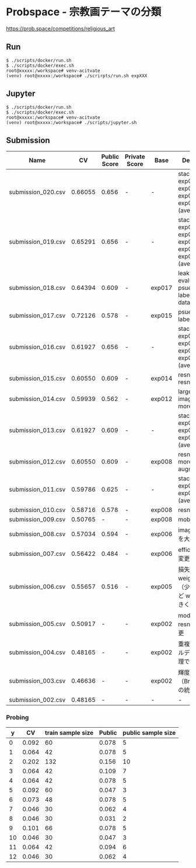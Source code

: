 # Probspace - 宗教画テーマの分類

https://prob.space/competitions/religious_art

## Run

```
$ ./scripts/docker/run.sh
$ ./scripts/docker/exec.sh
root@xxxxx:/workspace# venv-acitvate
(venv) root@xxxxx:/workspace# ./scrirpts/run.sh expXXX
```

## Jupyter

```
$ ./scripts/docker/run.sh
$ ./scripts/docker/exec.sh
root@xxxxx:/workspace# venv-acitvate
(venv) root@xxxxx:/workspace# ./scripts/jupyter.sh
```

## Submission

Name | CV | Public Score | Private Score | Base | Description
-- | -- | -- | -- | -- | --
submission_020.csv | 0.66055 | 0.656 | - | - | stacking: exp010, exp012, exp015, exp018 (average)
submission_019.csv | 0.65291 | 0.656 | - | - | stacking: exp008, exp010, exp012, exp015, exp018 (average)
submission_018.csv | 0.64394 | 0.609 | - | exp017 | leak fix (avoid evaluating psuedo labeled dataset)
submission_017.csv | 0.72126 | 0.578 | - | exp015 | psuedo labeling
submission_016.csv | 0.61927 | 0.656 | - | - | stacking: exp008, exp010, exp012, exp015 (average)
submission_015.csv | 0.60550 | 0.609 | - | exp014 | resnext50 -> resnext101
submission_014.csv | 0.59939 | 0.562 | - | exp012 | larger image_size, more epochs
submission_013.csv | 0.61927 | 0.609 | - | - | stacking: exp008, exp010, exp012 (average)
submission_012.csv | 0.60550 | 0.609 | - | exp008 | resnext50, more augmentations
submission_011.csv | 0.59786 | 0.625 | - | - | stacking: exp008, exp010 (average)
submission_010.csv | 0.58716 | 0.578 | - | exp008 | resnest50
submission_009.csv | 0.50765 | - | - | exp008 | mobilenetv3
submission_008.csv | 0.57034 | 0.594 | - | exp006 | image サイズを大きく
submission_007.csv | 0.56422 | 0.484 | - | exp006 | efficient_b2 に変更
submission_006.csv | 0.55657 | 0.516 | - | exp005 | 損失関数に weights を追加（少数クラスほど weight を大きく）
submission_005.csv | 0.50917 | - | - | exp002 | model を resnet50 に変更
submission_004.csv | 0.48165 | - | - | exp002 | 重複画像のラベルデータを後処理で埋める
submission_003.csv | 0.46636 | - | - | exp002 | 輝度（Brightness）の統一
submission_002.csv | 0.48165 | - | - | - | -

### Probing

y | CV | train sample size | Public | public sample size |
-- | -- | -- | -- | --
0 | 0.092 | 60 | 0.078 | 5
1 | 0.064 | 42 | 0.078 | 5
2 | 0.202 | 132 | 0.156 | 10
3 | 0.064 | 42 | 0.109 | 7
4 | 0.064 | 42 | 0.078 | 5
5 | 0.092 | 60 | 0.047 | 3
6 | 0.073 | 48 | 0.078 | 5
7 | 0.046 | 30 | 0.062 | 4
8 | 0.046 | 30 | 0.031 | 2
9 | 0.101 | 66 | 0.078 | 5
10 | 0.046 | 30 | 0.047 | 3
11 | 0.064 | 42 | 0.094 | 6
12 | 0.046 | 30 | 0.062 | 4
